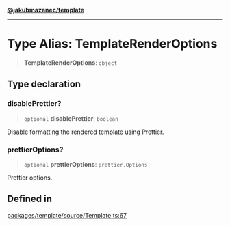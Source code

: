 [**@jakubmazanec/template**](../README.md)

---

# Type Alias: TemplateRenderOptions

> **TemplateRenderOptions**: `object`

## Type declaration

### disablePrettier?

> `optional` **disablePrettier**: `boolean`

Disable formatting the rendered template using Prettier.

### prettierOptions?

> `optional` **prettierOptions**: `prettier.Options`

Prettier options.

## Defined in

[packages/template/source/Template.ts:67](https://github.com/jakubmazanec/tools/blob/92d3fc1374d1ad6d45198d05d061e0f856a89434/packages/template/source/Template.ts#L67)
